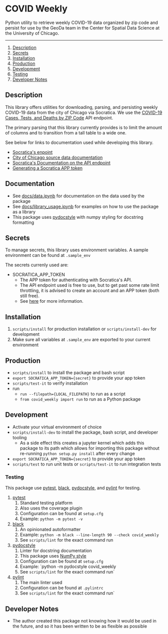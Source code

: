 # COVID Weekly

Python utility to retrieve weekly COVID-19 data organized by zip code and persist for use by the
GeoDa team in the Center for Spatial Data Science at the University of Chicago.

---

1. [Description](#Description)
1. [Secrets](#Secrets)
1. [Installation](#Installation)
1. [Production](#Production)
1. [Development](#Development)
1. [Testing](#Testing)
1. [Developer Notes](#Developer-Notes)

## Description

This library offers utilities for downloading, parsing, and persisting weekly COVID-19 data from the
city of Chicago via Socratica. We use the [COVID-19 Cases, Tests, and Deaths by ZIP Code](https://dev.socrata.com/foundry/data.cityofchicago.org/yhhz-zm2v) API endpoint.

The primary parsing that this library currently provides is to limit the amount of columns and to
transition from a tall table to a wide one.

See below for links to documentation used while developing this library.

- [Socratica's enpoint](https://data.cityofchicago.org/resource/yhhz-zm2v.json)
- [City of Chicago source data documentation](https://data.cityofchicago.org/Health-Human-Services/COVID-19-Cases-Tests-and-Deaths-by-ZIP-Code/yhhz-zm2v)
- [Socratica's Documentation on the API endpoint](https://dev.socrata.com/foundry/data.cityofchicago.org/yhhz-zm2v)
- [Generating a Socratica APP token](https://support.socrata.com/hc/en-us/articles/210138558-Generating-an-App-Token)

## Documentation

- See [docs/data.ipynb](docs/data.ipynb) for documentation on the data used by the package
- See [docs/library_usage.ipynb](docs/library_usage.ipynb) for examples on how to use the package as a library
- This package uses [pydocstyle](http://www.pydocstyle.org/en/stable/) with numpy styling for docstring formatting

## Secrets

To manage secrets, this library uses environment variables. A sample environment can be found at `.sample_env`

The secrets currenly used are:

- SOCRATICA_APP_TOKEN
  - The APP token for authenticating with Socratica's API.
  - The API endpoint used is free to use, but to get past some rate limit throttling, it is advised to create an account and an APP token (both still free).
  - See [here](https://support.socrata.com/hc/en-us/articles/210138558-Generating-an-App-Token) for more information.

## Installation

1. `scripts/install` for production installation or `scripts/install-dev` for development
1. Make sure all variables at `.sample_env` are exported to your current environment

## Production

- `scripts/install` to install the package and bash script
- `export SOCRATICA_APP_TOKEN={secret}` to provide your app token
- `scripts/test-it` to verify installation
- run
  - `run --filepath={LOCAL_FILEPATH}` to run as a script
  - `from covid_weekly import run` to run as a Python package

## Development

- Activate your virtual environment of choice
- `scripts/install-dev` to install the package, bash script, and developer tooling
  - As a side effect this creates a jupyter kernel which adds this package to its path which allows
    for importing this package without re-running `python setup.py install` after every change
- `export SOCRATICA_APP_TOKEN={secret}` to provide your app token
- `scripts/test` to run unit tests or `scripts/test-it` to run integration tests

### Testing

This package use [pytest](https://docs.pytest.org/en/stable/), [black](https://black.readthedocs.io/en/stable/), [pydocstyle](http://www.pydocstyle.org/en/stable/), and [pylint](https://www.pylint.org/) for testing.

1. [pytest](https://docs.pytest.org/en/stable/)
   1. Standard testing platform
   1. Also uses the coverage plugin
   1. Configuration can be found at `setup.cfg`
   1. Example: `python -m pytest -v`
1. [black](https://black.readthedocs.io/en/stable/)
   1. An opinionated autoformatter
   1. Example: `python -m black --line-length 90 --check covid_weekly`
   1. See `scripts/lint` for the exact command run
1. [pydocstyle](http://www.pydocstyle.org/en/stable/)
   1. Linter for docstring documentation
   1. This package uses [NumPy style](https://sphinxcontrib-napoleon.readthedocs.io/en/latest/example_numpy.html)
   1. Configuration can be found at `setup.cfg`
   1. Example: `python -m pydocstyle covid_weekly
   1. See `scripts/lint` for the exact command run`
1. [pylint](https://www.pylint.org/)
   1. The main linter used
   1. Configuration can be found at `.pylintrc`
   1. See `scripts/lint` for the exact command run`

## Developer Notes

- The author created this package not knowing how it would be used in the future, and so it has been written to be as flexible as possible
